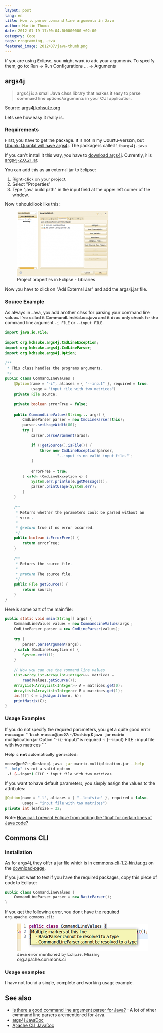 ```yaml
---
layout: post
lang: en
title: How to parse command line arguments in Java
author: Martin Thoma
date: 2012-07-19 17:00:04.000000000 +02:00
category: Code
tags: Programming, Java
featured_image: 2012/07/java-thumb.png
---
```

If you are using Eclipse, you might want to add your arguments. To specify them, go to:
Run &rarr; Run Configurations ... &rarr; Arguments

<h2>args4j</h2>
<blockquote>args4j is a small Java class library that makes it easy to parse command line options/arguments in your CUI application.</blockquote>
Source: <a href="http://args4j.kohsuke.org/">args4j.kohsuke.org</a>

Lets see how easy it really is.

<h3>Requirements</h3>
First, you have to get the package. It is not in my Ubuntu-Version, but <a href="http://packages.ubuntu.com/quantal/libargs4j-java">Ubuntu Quantal will have args4j</a>. The package is called <code>libargs4j-java</code>.

If you can't install it this way, you have to <a href="http://maven.jenkins-ci.org/content/repositories/releases/args4j/">download args4j</a>. Currently, it is <a href="http://maven.jenkins-ci.org/content/repositories/releases/args4j/args4j/2.0.21/args4j-2.0.21.jar">args4j-2.0.21.jar</a>.

You can add this as an external jar to Eclipse:
<ol>
  <li>Right-click on your project.</li>
  <li>Select "Properties"</li>
  <li>Type "java build path" in the input field at the upper left corner of the window.</li>
</ol>

Now it should look like this:
<figure class="aligncenter">
            <a href="../images/2012/07/java-eclipse-project-properties-libraries-300x214.png"><img src="../images/2012/07/java-eclipse-project-properties-libraries-300x214.png" alt="Project properties in Eclipse - Libraries" style="max-width:300px;max-height:214px" class="size-medium wp-image-33151"/></a>
            <figcaption class="text-center">Project properties in Eclipse - Libraries</figcaption>
        </figure>

Now you have to click on "Add External Jar" and add the args4j.jar file.

<h3>Source Example</h3>
As always in Java, you add another class for parsing your command line values. I've called it CommandLineValues.java and it does only check for the command line argument <code>-i FILE</code> or <code>--input FILE</code>.

```java
import java.io.File;

import org.kohsuke.args4j.CmdLineException;
import org.kohsuke.args4j.CmdLineParser;
import org.kohsuke.args4j.Option;

/**
 * This class handles the programs arguments.
 */
public class CommandLineValues {
    @Option(name = "-i", aliases = { "--input" }, required = true,
            usage = "input file with two matrices")
    private File source;

    private boolean errorFree = false;

    public CommandLineValues(String... args) {
        CmdLineParser parser = new CmdLineParser(this);
        parser.setUsageWidth(80);
        try {
            parser.parseArgument(args);

            if (!getSource().isFile()) {
                throw new CmdLineException(parser,
                        "--input is no valid input file.");
            }

            errorFree = true;
        } catch (CmdLineException e) {
            System.err.println(e.getMessage());
            parser.printUsage(System.err);
        }
    }

    /**
     * Returns whether the parameters could be parsed without an
     * error.
     *
     * @return true if no error occurred.
     */
    public boolean isErrorFree() {
        return errorFree;
    }

    /**
     * Returns the source file.
     *
     * @return The source file.
     */
    public File getSource() {
        return source;
    }
}
```

Here is some part of the main file:
```java
public static void main(String[] args) {
    CommandLineValues values = new CommandLineValues(args);
    CmdLineParser parser = new CmdLineParser(values);

    try {
        parser.parseArgument(args);
    } catch (CmdLineException e) {
        System.exit(1);
    }

    // Now you can use the command line values
    List<ArrayList<ArrayList<Integer>>> matrices =
        read(values.getSource());
    ArrayList<ArrayList<Integer>> A = matrices.get(0);
    ArrayList<ArrayList<Integer>> B = matrices.get(1);
    int[][] C = ijkAlgorithm(A, B);
    printMatrix(C);
}
```

<h3>Usage Examples</h3>
If you do not specify the required parameters, you get a quite good error message:
```bash
moose@pc07:~/Desktop$ java -jar matrix-multiplication.jar
Option "-i (--input)" is required
 -i (--input) FILE : input file with two matrices
```

Help is <strong>not</strong> automatically generated:
```bash
moose@pc07:~/Desktop$ java -jar matrix-multiplication.jar --help
"--help" is not a valid option
 -i (--input) FILE : input file with two matrices
```

If you want to have default parameters, you simply assign the values to the attributes:
```java
@Option(name = "-l", aliases = { "--leafsize" }, required = false,
        usage = "input file with two matrices")
private int leafsize = 32;
```
Note: <a href="http://stackoverflow.com/q/7834111/562769">How can I prevent Eclipse from adding the 'final' for certain lines of Java code?</a>

<h2>Commons CLI</h2>
<h3>Installation</h3>
As for args4j, they offer a jar file which is in <a href="http://ftp-stud.hs-esslingen.de/pub/Mirrors/ftp.apache.org/dist//commons/cli/binaries/commons-cli-1.2-bin.tar.gz">commons-cli-1.2-bin.tar.gz</a> on the <a href="http://commons.apache.org/cli/download_cli.cgi">download-page</a>.

If you just want to test if you have the required packages, copy this piece of code to Eclipse:
```java
public class CommandLineValues {
    CommandLineParser parser = new BasicParser();
}
```

If you get the following error, you don't have the required <code>org.apache.commons.cli</code>:
<figure class="aligncenter">
            <a href="../images/2012/07/java-eclipse-cli-lib-error.png"><img src="../images/2012/07/java-eclipse-cli-lib-error.png" alt="Java error mentioned by Eclipse: Missing org.apache.commons.cli" style="max-width:431px;max-height:89px" class="size-full wp-image-33201"/></a>
            <figcaption class="text-center">Java error mentioned by Eclipse: Missing org.apache.commons.cli</figcaption>
        </figure>

<h3>Usage examples</h3>
I have not found a single, complete and working usage example.

<h2>See also</h2>
<ul>
  <li><a href="http://stackoverflow.com/q/367706/562769">Is there a good command line argument parser for Java?</a> - A lot of other command line parsers are mentioned for Java.</li>
  <li><a href="http://args4j.kohsuke.org/args4j/apidocs/">args4j JavaDoc</a></li>
  <li><a href="http://commons.apache.org/cli/api-release/index.html">Apache CLI JavaDoc</a></li>
</ul>
